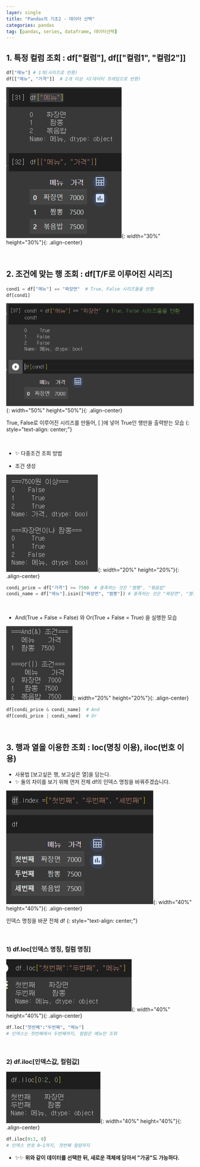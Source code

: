 ```yaml
---
layer: single
title: "Pandas의 기초2 - 데이터 선택"
categories: pandas
tag: [pandas, series, dataframe, 데이터선택]
---
```


## 1. 특정 컬럼 조회 : df["컬럼"], df[["컬럼1", "컬럼2"]]


```python
df["메뉴"] # 1개(시리즈로 반환)
df[["메뉴", "가격"]]  # 2개 이상 시(데이터 프레임으로 반환)
```

![01](/assets/images/2024-01-16-pd_002_1.png){: width="30%" height="30%"}{: .align-center}

<br/>

## 2. 조건에 맞는 행 조회 : df[T/F로 이루어진 시리즈]

```python
cond1 = df["메뉴"] == "짜장면"  # True, False 시리즈들을 반환
df[cond1]
```

![02](/assets/images/2024-01-16-pd_002_2.png){: width="50%" height="50%"}{: .align-center}

True, False로 이루어진 시리즈를 만들어, [ ]에 넣어 True인 행만을 출력받는 모습
{: style="text-align: center;"}

<br/>

- ✨ 다중조건 조회 방법

 - 조건 생성

![03](/assets/images/2024-01-16-pd_002_3.png){: width="20%" height="20%"}{: .align-center}

 ```python
condi_price = df["가격"] >= 7500  # 충족하는 것은 "짬뽕", "볶음밥"
condi_name = df["메뉴"].isin(["짜장면", "짬뽕"]) # 충족하는 것은 "짜장면", "짬뽕"
 ```

<br/>

 - And(True + False = False) 와 Or(True + False = True) 을 실행한 모습
 

![04](/assets/images/2024-01-16-pd_002_4.png){: width="20%" height="20%"}{: .align-center}

```python
df[condi_price & condi_name]  # And
df[condi_price | condi_name]  # Or
```

<br/>

## 3. 행과 열을 이용한 조회 : loc(명칭 이용), iloc(번호 이용)

- 사용법 [보고싶은 행, 보고싶은 열]을 담는다.
- ✨ 둘의 차이를 보기 위해 먼저 전체 df의 인덱스 명칭을 바꿔주겠습니다.

![05](/assets/images/2024-01-16-pd_002_5.png){: width="40%" height="40%"}{: .align-center}

인덱스 명칭을 바꾼 전체 df
{: style="text-align: center;"}

<br/>

### 1) df.loc[인덱스 명칭, 컬럼 명칭]

![06](/assets/images/2024-01-16-pd_002_6.png){: width="40%" height="40%"}{: .align-center}

```python
df.loc["첫번째":"두번째", "메뉴"]
# 인덱스는 첫번째에서 두번째까지, 컬럼은 메뉴만 조회
```

<br/>

### 2) df.iloc[인덱스값, 컬럼값]

![07](/assets/images/2024-01-16-pd_002_7.png){: width="40%" height="40%"}{: .align-center}

```python
df.iloc[0:2, 0]
# 인덱스 번호 0~1까지, 첫번째 컬럼까지
```

- ✨✨ **위와 같이 데이터를 선택한 뒤, 새로운 객체에 담아서 "가공"도 가능하다.**